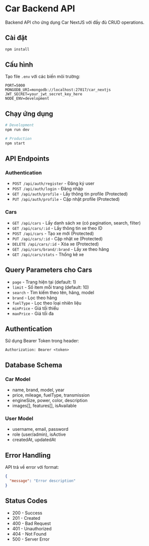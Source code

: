 # Car Backend API

Backend API cho ứng dụng Car NextJS với đầy đủ CRUD operations.

## Cài đặt

```bash
npm install
```

## Cấu hình

Tạo file `.env` với các biến môi trường:

```env
PORT=5000
MONGODB_URI=mongodb://localhost:27017/car_nextjs
JWT_SECRET=your_jwt_secret_key_here
NODE_ENV=development
```

## Chạy ứng dụng

```bash
# Development
npm run dev

# Production
npm start
```

## API Endpoints

### Authentication

- `POST /api/auth/register` - Đăng ký user
- `POST /api/auth/login` - Đăng nhập
- `GET /api/auth/profile` - Lấy thông tin profile (Protected)
- `PUT /api/auth/profile` - Cập nhật profile (Protected)

### Cars

- `GET /api/cars` - Lấy danh sách xe (có pagination, search, filter)
- `GET /api/cars/:id` - Lấy thông tin xe theo ID
- `POST /api/cars` - Tạo xe mới (Protected)
- `PUT /api/cars/:id` - Cập nhật xe (Protected)
- `DELETE /api/cars/:id` - Xóa xe (Protected)
- `GET /api/cars/brand/:brand` - Lấy xe theo hãng
- `GET /api/cars/stats` - Thống kê xe

## Query Parameters cho Cars

- `page` - Trang hiện tại (default: 1)
- `limit` - Số item mỗi trang (default: 10)
- `search` - Tìm kiếm theo tên, hãng, model
- `brand` - Lọc theo hãng
- `fuelType` - Lọc theo loại nhiên liệu
- `minPrice` - Giá tối thiểu
- `maxPrice` - Giá tối đa

## Authentication

Sử dụng Bearer Token trong header:
```
Authorization: Bearer <token>
```

## Database Schema

### Car Model
- name, brand, model, year
- price, mileage, fuelType, transmission
- engineSize, power, color, description
- images[], features[], isAvailable

### User Model
- username, email, password
- role (user/admin), isActive
- createdAt, updatedAt

## Error Handling

API trả về error với format:
```json
{
  "message": "Error description"
}
```

## Status Codes

- 200 - Success
- 201 - Created
- 400 - Bad Request
- 401 - Unauthorized
- 404 - Not Found
- 500 - Server Error 